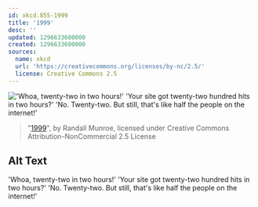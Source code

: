 ```yaml
---
id: xkcd.855-1999
title: '1999'
desc: ''
updated: 1296633600000
created: 1296633600000
sources:
  name: xkcd
  url: 'https://creativecommons.org/licenses/by-nc/2.5/'
  license: Creative Commons 2.5
---
```

!['Whoa, twenty-two in two hours!' 'Your site got twenty-two hundred hits in two hours?' 'No. Twenty-two. But still, that's like half the people on the internet!'](https://imgs.xkcd.com/comics/1999.png)
> "[1999](https://xkcd.com/855/)", by Randall Munroe, licensed under Creative Commons Attribution-NonCommercial 2.5 License

## Alt Text
'Whoa, twenty-two in two hours!' 'Your site got twenty-two hundred hits in two hours?' 'No. Twenty-two. But still, that's like half the people on the internet!'
